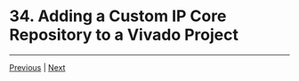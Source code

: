 # 34. Adding a Custom IP Core Repository to a Vivado Project

---

[Previous](./33_Adding-IP-Cores-to-Your-Repository.md) | [Next](./35_Managing-a-Custom-IP-Core-Repository.md)